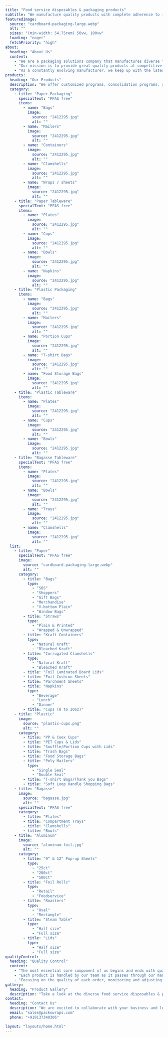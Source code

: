 ```yaml
---
title: "Food service disposables & packaging products"
subtitle: "We manufacture quality products with complete adherence to international industry&nbsp;standards."
featuredImage:
  source: "cardboard-packaging-large.webp"
  alt: ""
  sizes: "(min-width: 54.75rem) 50vw, 100vw"
  loading: "eager"
  fetchPriority: "high"
about:
  heading: "About Us"
  content:
    - "We are a packaging solutions company that manufactures diverse food service disposables & packaging products. We take pride in delivering quality products with complete adherence to international industry standards."
    - "Our mission is to provide great quality products at competitive prices, to be the one stop solution that adds value to your esteemed company."
    - "As a constantly evolving manufacturer, we keep up with the latest trends and innovative concepts to expand our product line. We are committed to providing the most exceptional customer service to our clients."
products:
  heading: "Our Products"
  description: "We offer customized programs, consolidation programs, and private labeling to meet the unique needs of our customers."
  category:
    - title: "Paper Packaging"
      specialText: "PFAS free"
      items:
        - name: "Bags"
          image:
            source: "2412295.jpg"
            alt: ""
        - name: "Mailers"
          image:
            source: "2412295.jpg"
            alt: ""
        - name: "Containers"
          image:
            source: "2412295.jpg"
            alt: ""
        - name: "Clamshells"
          image:
            source: "2412295.jpg"
            alt: ""
        - name: "Wraps / sheets"
          image:
            source: "2412295.jpg"
            alt: ""
    - title: "Paper Tableware"
      specialText: "PFAS free"
      items:
        - name: "Plates"
          image:
            source: "2412295.jpg"
            alt: ""
        - name: "Cups"
          image:
            source: "2412295.jpg"
            alt: ""
        - name: "Bowls"
          image:
            source: "2412295.jpg"
            alt: ""
        - name: "Napkins"
          image:
            source: "2412295.jpg"
            alt: ""
    - title: "Plastic Packaging"
      items:
        - name: "Bags"
          image:
            source: "2412295.jpg"
            alt: ""
        - name: "Mailers"
          image:
            source: "2412295.jpg"
            alt: ""
        - name: "Portion Cups"
          image:
            source: "2412295.jpg"
            alt: ""
        - name: "T-shirt Bags"
          image:
            source: "2412295.jpg"
            alt: ""
        - name: "Food Storage Bags"
          image:
            source: "2412295.jpg"
            alt: ""
    - title: "Plastic Tableware"
      items:
        - name: "Plates"
          image:
            source: "2412295.jpg"
            alt: ""
        - name: "Cups"
          image:
            source: "2412295.jpg"
            alt: ""
        - name: "Bowls"
          image:
            source: "2412295.jpg"
            alt: ""
    - title: "Bagasse Tableware"
      specialText: "PFAS free"
      items:
        - name: "Plates"
          image:
            source: "2412295.jpg"
            alt: ""
        - name: "Bowls"
          image:
            source: "2412295.jpg"
            alt: ""
        - name: "Trays"
          image:
            source: "2412295.jpg"
            alt: ""
        - name: "Clamshells"
          image:
            source: "2412295.jpg"
            alt: ""
  list:
    - title: "Paper"
      specialText: "PFAS free"
      image:
        source: "cardboard-packaging-large.webp"
        alt: ""
      category:
        - title: "Bags"
          type:
            - "SOS"
            - "Shoppers"
            - "Gift Bags"
            - "Merchandise"
            - "V-bottom Plain"
            - "Window Bags"
        - title: "Straws"
          type:
            - "Plain & Printed"
            - "Wrapped & Unwrapped"
        - title: "Kraft Containers"
          type:
            - "Natural Kraft"
            - "Bleached Kraft"
        - title: "Corrugated Clamshells"
          type:
            - "Natural Kraft"
            - "Bleached Kraft"
        - title: "Foil Laminated Board Lids"
        - title: "Foil Cushion Sheets"
        - title: "Parchment Sheets"
        - title: "Napkins"
          type:
            - "Beverage"
            - "Lunch"
            - "Dinner"
        - title: "Cups (8 to 20oz)"
    - title: "Plastic"
      image:
        source: "plastic-cups.png"
        alt: ""
      category:
        - title: "PP & Coex Cups"
        - title: "PET Cups & Lids"
        - title: "Souffle/Portion Cups with Lids"
        - title: "Trash Bags"
        - title: "Food Storage Bags"
        - title: "Poly Mailers"
          type:
            - "Single Seal"
            - "Double Seal"
        - title: "T-shirt Bags/Thank you Bags"
        - title: "Soft Loop Handle Shopping Bags"
    - title: "Bagasse"
      image:
        source: "bagasse.jpg"
        alt: ""
      specialText: "PFAS free"
      category:
        - title: "Plates"
        - title: "Compartment Trays"
        - title: "Clamshells"
        - title: "Bowls"
    - title: "Aluminum"
      image:
        source: "aluminum-foil.jpg"
        alt: ""
      category:
        - title: "9” & 12” Pop-up Sheets"
          type:
            - "25ct"
            - "200ct"
            - "500ct"
        - title: "Foil Rolls"
          type:
            - "Retail"
            - "Foodservice"
        - title: "Roasters"
          type:
            - "Oval"
            - "Rectangle"
        - title: "Steam Table"
          type:
            - "Half size"
            - "Full size"
        - title: "Lids"
          type:
            - "Half size"
            - "Full size"
qualityControl:
  heading: "Quality Control"
  content:
    - "The most essential core component of us begins and ends with quality control. Our team takes the responsibility for the quality of the products, the commitment to customer satisfaction that comes from products and the quality of their work."
    - "Each product is handled by our team as it passes through our manufacturing unit, on their way out to our esteemed customers."
    - "Focusing on the quality of each order, monitoring and adjusting protocols and processes based on key metrics for the proper packing and sharing QC reports with the customer before shipping of each order has helped us be more efficient and gain customer satisfaction."
gallery:
  heading: "Product Gallery"
  description: "Take a look at the diverse food service disposables & packaging products that we manufacture and deliver."
contact:
  heading: "Contact Us"
  description: "We are excited to collaborate with your business and look forward to building a long-term partnership with you."
  email: "sales@packnwraps.com"
  phone: "+919137340306"

layout: "layouts/home.html"
---
```

